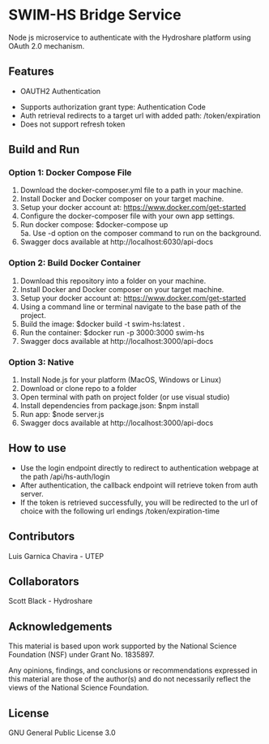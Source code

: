 # SWIM-HS Bridge Service
Node js microservice to authenticate with the Hydroshare platform using OAuth 2.0 mechanism.

## Features
+ OAUTH2 Authentication
- Supports authorization grant type: Authentication Code
- Auth retrieval redirects to a target url with added path: /token/expiration
- Does not support refresh token

## Build and Run

### Option 1: Docker Compose File
1. Download the docker-composer.yml file to a path in your machine.   
2. Install Docker and Docker composer on your target machine.   
3. Setup your docker account at: https://www.docker.com/get-started   
4. Configure the docker-composer file with your own app settings.   
5. Run docker compose: $docker-compose up   
5a. Use -d option on the composer command to run on the background.   
6. Swagger docs available at http://localhost:6030/api-docs

### Option 2: Build Docker Container
1. Download this repository into a folder on your machine.
2. Install Docker and Docker composer on your target machine.
3. Setup your docker account at: https://www.docker.com/get-started
4. Using a command line or terminal navigate to the base path of the project.
5. Build the image: $docker build -t swim-hs:latest .
6. Run the container: $docker run -p 3000:3000 swim-hs
7. Swagger docs available at http://localhost:3000/api-docs

### Option 3: Native
1. Install Node.js for your platform (MacOS, Windows or Linux)
2. Download or clone repo to a folder
3. Open terminal with path on project folder (or use visual studio)
4. Install dependencies from package.json: $npm install
5. Run app: $node server.js
6. Swagger docs available at http://localhost:3000/api-docs

## How to use

+ Use the login endpoint directly to redirect to authentication webpage at the path /api/hs-auth/login
+ After authentication, the callback endpoint will retrieve token from auth server.
+ If the token is retrieved successfully, you will be redirected to the 
url of choice with the following url endings /token/expiration-time

## Contributors
Luis Garnica Chavira - UTEP

## Collaborators
Scott Black - Hydroshare

## Acknowledgements
This material is based upon work supported by the National Science Foundation (NSF) under Grant No. 1835897.   

Any opinions, findings, and conclusions or recommendations expressed in this material are those of the author(s) and do not necessarily reflect the views of the National Science Foundation.  

## License
GNU General Public License 3.0





